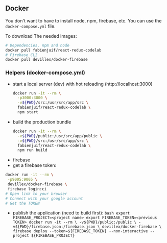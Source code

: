 ## Docker
You don't want to have to install node, npm, firebase, etc.
You can use the `docker-compose.yml` file.

To download The needed images:
```bash
# Dependencies, npm and node
docker pull fabienjuif/react-redux-codelab
# Firebase CLI
docker pull devillex/docker-firebase
```

### Helpers (docker-compose.yml)
  * start a local server (dev) with hot reloading (http://localhost:3000)
    ```bash
    docker run -it --rm \
      -p3000:3000 \
      -v${PWD}/src:/usr/src/app/src \
      fabienjuif/react-redux-codelab \
      npm start
    ```
  * build the production bundle
    ```bash
    docker run -it --rm \
      -v${PWD}/public:/usr/src/app/public \
      -v${PWD}/src:/usr/src/app/src \
      fabienjuif/react-redux-codelab \
      npm run build
    ```
  * firebase
   * get a firebase token:
   ```bash
   docker run -it --rm \
    -p9005:9005 \
    devillex/docker-firebase \
    firebase login:ci
   # Open link to your browser
   # Connect with your google account
   # Get the TOKEN
   ```
   * publish the application (need to build first):
    ```bash
    export FIREBASE_PROJECT=<project name>
    export FIREBASE_TOKEN=<previous TOKEN>
    docker run -it --rm \
      -v${PWD}/public:/public \
      -v${PWD}/firebase.json:/firebase.json \
      devillex/docker-firebase \
      firebase deploy --token=${FIREBASE_TOKEN} --non-interactive --project ${FIREBASE_PROJECT}
    ```
